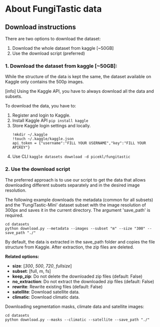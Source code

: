 # About FungiTastic data

## Download instructions

There are two options to download the dataset:
1. Download the whole dataset from kaggle [~50GB]
2. Use the download script (preferred)

### 1. Download the dataset from kaggle [~50GB]:
While the structure of the data is kept the same, the dataset available on Kaggle only contains the 500p images.

[info] Using the Kaggle API, you have to always download all the data and subsets.

To download the data, you have to:
1. Register and login to Kaggle.
2. Install Kaggle API `pip install kaggle`
4. Store Kaggle login settings and locally.
   ```
   !mkdir ~/.kaggle
   !touch ~/.kaggle/kaggle.json
   api_token = {"username":"FILL YOUR USERNAME","key":"FILL YOUR APIKEY"}
   ```
5. Use CLI `kaggle datasets download -d picekl/fungitastic`

### 2. Use the download script
The preferred approach is to use our script to get the data that allows downloading 
different subsets separately and in the desired image resolution.

The following example downloads the metadata (common for all subsets) and the 'FungiTastic-Mini'
dataset subset with the image resolution of 300px
and saves it in the current directory. The argument 'save_path' is required.
   
```
cd datasets
python download.py --metadata --images --subset "m" --size "300" --save_path "./"  
```

By default, the data is extracted in the save_path folder and copies the file structure from Kaggle.
After extraction, the zip files are deleted.

**Related options:**
- **size**: [_300_, _500_, _720_, _fullsize_]
- **subset**: [full, m, fs]
- **keep_zip**: Do not delete the downloaded zip files (default: False)
- **no_extraction**: Do not extract the downloaded zip files (default: False)
- **rewrite**: Rewrite existing files (default: False)
- **satellite**: Download satellite data.
- **climatic**: Download climatic data.

Downloading segmentation masks, climate data and satellite images:

```
cd datasets
python download.py --masks --climatic --satellite --save_path "./"  
```